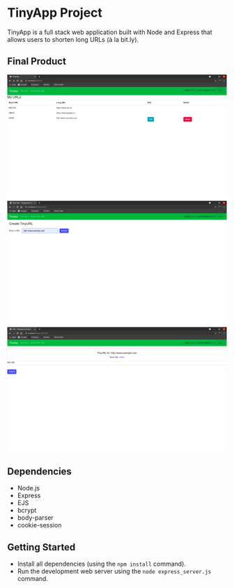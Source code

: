 # TinyApp Project

TinyApp is a full stack web application built with Node and Express that allows users to shorten long URLs (à la bit.ly).

## Final Product

!["HomeScreen in TinyApp"](https://github.com/cvogrinetz/tinyapp/blob/master/docs/URLS-main-page.png?raw=true)
!["Create a shortURL for any site!"](https://github.com/cvogrinetz/tinyapp/blob/master/docs/URLS-create-page.png?raw=true)
!["Edit an existing shortURL"](https://github.com/cvogrinetz/tinyapp/blob/master/docs/URLS-edit-page.png?raw=true)

## Dependencies

- Node.js
- Express
- EJS
- bcrypt
- body-parser
- cookie-session

## Getting Started

- Install all dependencies (using the `npm install` command).
- Run the development web server using the `node express_server.js` command.